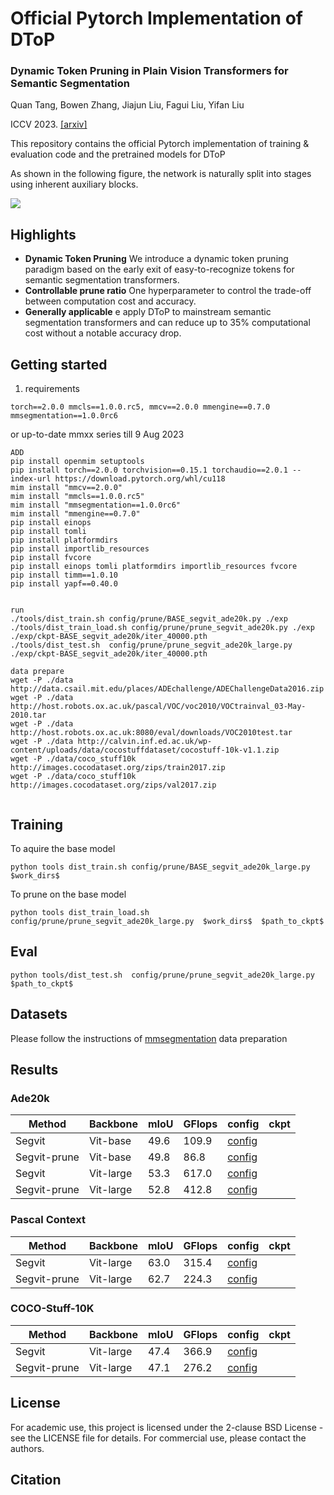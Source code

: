 # Official Pytorch Implementation of DToP

### Dynamic Token Pruning in Plain Vision Transformers for Semantic Segmentation 
Quan Tang, Bowen Zhang, Jiajun Liu, Fagui Liu, Yifan Liu

ICCV 2023. [[arxiv]](https://arxiv.org/abs/2308.01045)

This repository contains the official Pytorch implementation of training & evaluation code and the pretrained models for DToP

As shown in the following figure, the network is naturally split into stages using inherent auxiliary blocks.

<img src="./resources/fig-1-1.png">

## Highlights
* **Dynamic Token Pruning** We introduce a dynamic token pruning paradigm based on the early exit of easy-to-recognize tokens for semantic segmentation transformers.
* **Controllable prune ratio** One hyperparameter to control the trade-off between computation cost and accuracy.
* **Generally applicable** e apply DToP to mainstream semantic segmentation transformers and can reduce up to 35% computational cost without a notable accuracy drop.

## Getting started 
1. requirements
```
torch==2.0.0 mmcls==1.0.0.rc5, mmcv==2.0.0 mmengine==0.7.0 mmsegmentation==1.0.0rc6 
```
or up-to-date mmxx series till 9 Aug 2023

```
ADD
pip install openmim setuptools
pip install torch==2.0.0 torchvision==0.15.1 torchaudio==2.0.1 --index-url https://download.pytorch.org/whl/cu118
mim install "mmcv==2.0.0"
mim install "mmcls==1.0.0.rc5"
mim install "mmsegmentation==1.0.0rc6"
mim install "mmengine==0.7.0"
pip install einops
pip install tomli
pip install platformdirs
pip install importlib_resources
pip install fvcore
pip install einops tomli platformdirs importlib_resources fvcore
pip install timm==1.0.10
pip install yapf==0.40.0


run
./tools/dist_train.sh config/prune/BASE_segvit_ade20k.py ./exp
./tools/dist_train_load.sh config/prune/prune_segvit_ade20k.py ./exp ./exp/ckpt-BASE_segvit_ade20k/iter_40000.pth
./tools/dist_test.sh  config/prune/prune_segvit_ade20k_large.py ./exp/ckpt-BASE_segvit_ade20k/iter_40000.pth

data prepare
wget -P ./data http://data.csail.mit.edu/places/ADEchallenge/ADEChallengeData2016.zip
wget -P ./data http://host.robots.ox.ac.uk/pascal/VOC/voc2010/VOCtrainval_03-May-2010.tar
wget -P ./data http://host.robots.ox.ac.uk:8080/eval/downloads/VOC2010test.tar
wget -P ./data http://calvin.inf.ed.ac.uk/wp-content/uploads/data/cocostuffdataset/cocostuff-10k-v1.1.zip
wget -P ./data/coco_stuff10k http://images.cocodataset.org/zips/train2017.zip
wget -P ./data/coco_stuff10k http://images.cocodataset.org/zips/val2017.zip


```

## Training
To aquire the base model
```
python tools dist_train.sh config/prune/BASE_segvit_ade20k_large.py  $work_dirs$
```
To prune on the base model
```
python tools dist_train_load.sh  config/prune/prune_segvit_ade20k_large.py  $work_dirs$  $path_to_ckpt$
```

## Eval
```
python tools/dist_test.sh  config/prune/prune_segvit_ade20k_large.py  $path_to_ckpt$
```

## Datasets
Please follow the instructions of [mmsegmentation](https://github.com/open-mmlab/mmsegmentation) data preparation

## Results
### Ade20k
| Method       | Backbone  | mIoU | GFlops | config | ckpt |
|--------------|-----------|------|--------|--------|------|
| Segvit       | Vit-base  | 49.6 | 109.9  | [config](./config/prune/BASE_segvit_ade20k.py)       |      |
| Segvit-prune | Vit-base | 49.8 |   86.8 | [config](./config/prune/prune_segvit_ade20k.py)       |      |
| Segvit       | Vit-large | 53.3 |  617.0 | [config](./config/prune/BASE_segvit_ade20k_large.py)       |      |
| Segvit-prune | Vit-large | 52.8 |  412.8 |  [config](./config/prune/prune_segvit_ade20k_large.py)      |      |

### Pascal Context
| Method       | Backbone  | mIoU | GFlops | config | ckpt |
|--------------|-----------|------|--------|--------|------|
| Segvit       | Vit-large | 63.0 |  315.4 | [config](./config/prune/BASE_segvit_pc.py)       |      |
| Segvit-prune | Vit-large | 62.7 |  224.3 | [config](./config/prune/prune_segvit_pc.py)       |      |

### COCO-Stuff-10K
| Method       | Backbone  | mIoU | GFlops | config | ckpt |
|--------------|-----------|------|--------|--------|------|
| Segvit       | Vit-large | 47.4 |  366.9 | [config](./config/prune/BASE_segvit_cocostuff10k.py)       |      |
| Segvit-prune | Vit-large | 47.1 |  276.2 | [config](./config/prune/prune_segvit_cocostuff10k.py)       |      |



## License
For academic use, this project is licensed under the 2-clause BSD License - see the LICENSE file for details. For commercial use, please contact the authors.

## Citation
